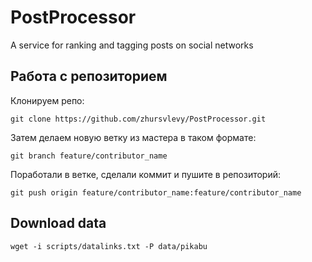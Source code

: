 # PostProcessor
A service for ranking and tagging posts on social networks

## Работа с репозиторием
Клонируем репо:
```console
git clone https://github.com/zhursvlevy/PostProcessor.git
```
Затем делаем новую ветку из мастера в таком формате:
```console
git branch feature/contributor_name
```
Поработали в ветке, сделали коммит и пушите в репозиторий:
```console
git push origin feature/contributor_name:feature/contributor_name
```

## Download data
```console
wget -i scripts/datalinks.txt -P data/pikabu
```
